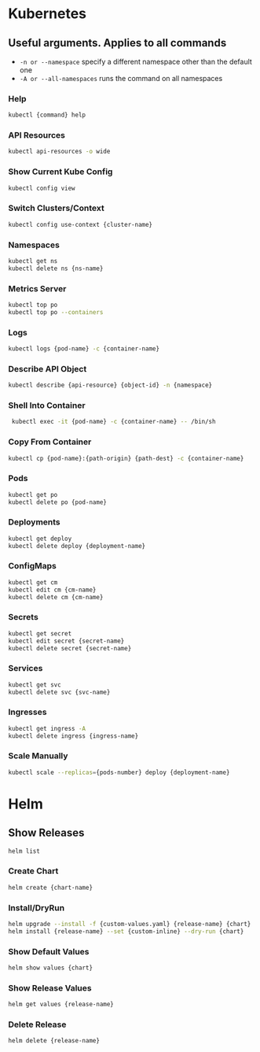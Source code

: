 # Kubernetes

## Useful arguments. Applies to all commands

- ```-n or --namespace``` specify a different namespace other than the default one
- ```-A or --all-namespaces``` runs the command on all namespaces

### Help

```zsh
kubectl {command} help
```

### API Resources

```zsh
kubectl api-resources -o wide
```

### Show Current Kube Config

```zsh
kubectl config view
```

### Switch Clusters/Context

```zsh
kubectl config use-context {cluster-name}
```

### Namespaces

```zsh
kubectl get ns
kubectl delete ns {ns-name}
```

### Metrics Server

```zsh
kubectl top po
kubectl top po --containers
```

### Logs

```zsh
kubectl logs {pod-name} -c {container-name}
```

### Describe API Object

```zsh
kubectl describe {api-resource} {object-id} -n {namespace}
```

### Shell Into Container

```zsh
 kubectl exec -it {pod-name} -c {container-name} -- /bin/sh
```

### Copy From Container

```zsh
kubectl cp {pod-name}:{path-origin} {path-dest} -c {container-name}
```

### Pods

```zsh
kubectl get po
kubectl delete po {pod-name}
```

### Deployments

```zsh
kubectl get deploy
kubectl delete deploy {deployment-name}
```

### ConfigMaps

```zsh
kubectl get cm
kubectl edit cm {cm-name}
kubectl delete cm {cm-name}
```

### Secrets

```zsh
kubectl get secret
kubectl edit secret {secret-name}
kubectl delete secret {secret-name}
```

### Services

```zsh
kubectl get svc
kubectl delete svc {svc-name}
```

### Ingresses

```zsh
kubectl get ingress -A
kubectl delete ingress {ingress-name}
```

### Scale Manually

```zsh
kubectl scale --replicas={pods-number} deploy {deployment-name}
```

<div style="page-break-after: always;"></div>

# Helm

## Show Releases

```zsh
helm list
```

### Create Chart

```zsh
helm create {chart-name}
```

### Install/DryRun

```zsh
helm upgrade --install -f {custom-values.yaml} {release-name} {chart}
helm install {release-name} --set {custom-inline} --dry-run {chart}
```

### Show Default Values

```zsh
helm show values {chart}
```

### Show Release Values

```zsh
helm get values {release-name}
```

### Delete Release

```zsh
helm delete {release-name}
```
